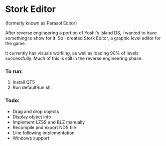 # Stork Editor
(formerly known as Parasol Editor)

After reverse engineering a portion of Yoshi's Island DS, I wanted to have something to show for it. So I created Stork Editor, a graphic level editor for the game.

It currently has visuals working, as well as loading 90% of levels successfully. Much of this is still in the reverse engineering phase.

### To run:
1. Install QT5
2. Run defaultRun.sh

### Todo:
- Drag and drop objects
- Display object info
- Implement LZSS and BLZ manually
- Recompile and export NDS file
- Line following implementation
- Windows support
